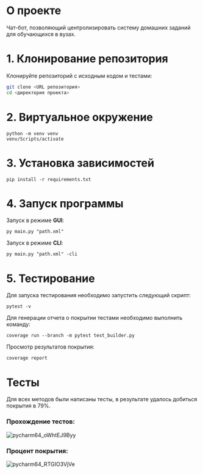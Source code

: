 # О проекте

Чат-бот, позволяющий центролизировать систему домашних заданий для обучающихся в вузах.

# 1. Клонирование репозитория

Клонируйте репозиторий с исходным кодом и тестами:

```bash
git clone <URL репозитория>
cd <директория проекта>
```

# 2. Виртуальное окружение

```shell
python -m venv venv
venv/Scripts/activate
```

# 3. Установка зависимостей

```shell
pip install -r requirements.txt
```

# 4. Запуск программы

Запуск в режиме **GUI**:

```shell
py main.py "path.xml"
```

Запуск в режиме **CLI**:

```shell
py main.py "path.xml" -cli
```

# 5. Тестирование

Для запуска тестирования необходимо запустить следующий скрипт:

```shell
pytest -v
```

Для генерации отчета о покрытии тестами необходимо выполнить команду:

```shell
coverage run --branch -m pytest test_builder.py
```

Просмотр результатов покрытия:

```shell
coverage report
```

# Тесты

Для всех методов были написаны тесты, в результате удалось добиться покрытия в 79%.

### Прохождение тестов:

![pycharm64_oWhtEJ9Byy](https://github.com/user-attachments/assets/ee089558-c29e-406a-af16-002c26d60f7e)


### Процент покрытия:

![pycharm64_RTGIO3VjVe](https://github.com/user-attachments/assets/740961ef-bf06-4cf2-aff7-bd9757cca26c)
